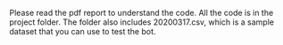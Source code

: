 Please read the pdf report to understand the code. All the code is in the project folder. The folder also includes 20200317.csv, which is a sample dataset that you can use to test the bot. 
